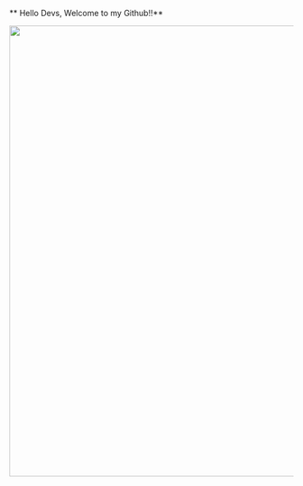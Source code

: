 ** Hello Devs, Welcome to my Github!!**

<img src="https://i.graphicmama.com/blog/wp-content/uploads/2016/12/06085555/dribbble_1.gif" width="800"/>

